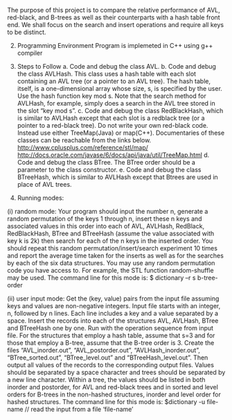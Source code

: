 The purpose of this project is to compare the relative performance of AVL, red-black, and B-trees as well
as their counterparts with a hash table front end. We shall focus on the search and insert operations and require all
keys to be distinct.

2. Programming Environment
Program is implemeted in C++ using g++ compiler

3. Steps to Follow
a. Code and debug the class AVL.
b. Code and debug the class AVLHash. This class uses a hash table with each slot containing an AVL tree
(or a pointer to an AVL tree). The hash table, itself, is a one-dimensional array whose size, s, is specified
by the user. Use the hash function key mod s. Note that the search method for AVLHash, for example, simply does a 
search in the AVL tree stored in the slot “key mod s”.
c. Code and debug the class RedBlackHash, which is similar to AVLHash except that
each slot is a redblack tree (or a pointer to a red-black tree). Do not write your own red-black code. Instead use either
TreeMap(Java) or map(C++). Documentaries of these classes can be reachable from the links below.
http://www.cplusplus.com/reference/stl/map/
http://docs.oracle.com/javase/6/docs/api/java/util/TreeMap.html
d. Code and debug the class BTree. The BTree order should be a parameter to the class constructor.
e. Code and debug the class BTreeHash, which is similar to AVLHash except that Btrees are used in place
of AVL trees.

1. Running modes:

(i) random mode:
Your program should input the number n, generate a random permutation of the keys 1 through n,
insert these n keys and associated values in this order into each of AVL, AVLHash, RedBlack,
RedBlackHash, BTree and BTreeHash (assume the value associated with key k is 2k) then search for each
of the n keys in the inserted order. You should repeat this random permutation/insert/search
experiment 10 times and report the average time taken for the inserts as well as for the searches by
each of the six data structures. You may use any random permutation code you have access to. For
example, the STL function random-shuffle may be used. The command line for this mode is:
$ dictionary –r s b-tree-order

(ii) user input mode:
Get the (key, value) pairs from the input file assuming keys and values are non-negative integers. Input
file starts with an integer, n, followed by n lines. Each line includes a key and a value separated by a
space. Insert the records into each of the structures AVL, AVLHash, BTree and BTreeHash one by one.
Run with the operation sequence from input file. For the structures that employ a hash table, assume
that s=3 and for those that employ a B-tree, assume that the B-tree order is 3. Create the files
“AVL_inorder.out”, “AVL_postorder.out”, “AVLHash_inorder.out”, “BTree_sorted.out”, “BTree_level.out”
and “BTreeHash_level.out”. Then output all values of the records to the corresponding output files.
Values should be separated by a space character and trees should be separated by a new line character.
Within a tree, the values should be listed in both inorder and postorder, for AVL and red-black trees and
in sorted and level orders for B-trees in the non-hashed structures, inorder and level order for hashed
structures.
The command line for this mode is:
$dictionary -u file-name // read the input from a file ‘file-name’

